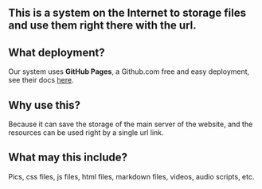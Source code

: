 

## This is a system on the Internet to storage files and use them right there with the url.

## What deployment?

Our system uses **GitHub Pages**, a Github.com free and easy deployment, see their docs [here](http://pages.github.com).

## Why use this?

Because it can save the storage of the main server of the website, and the resources can be used right by a single url link. 

## What may this include?

Pics, css files, js files, html files, markdown files, videos, audio scripts, etc.
